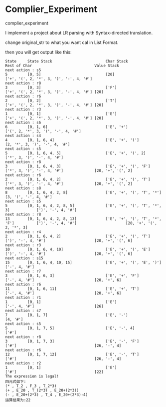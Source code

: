# Complier_Experiment
complier_experiment

I implement a project about LR parsing with Syntax-directed translation.

change original_str to what you want cal in List Format.

then you will get output like this:




    State     State Stack                        Char Stack                              Rest of Char                            Value Stack              
    next action : s5
    5         [0, 5]                             [20]                                    ['+', '(', 2, '*', 3, ')', '-', 4, '#']
    next action : r8
    3         [0, 3]                             ['F']                                   ['+', '(', 2, '*', 3, ')', '-', 4, '#'] [20]                     
    next action : r6
    2         [0, 2]                             ['T']                                   ['+', '(', 2, '*', 3, ')', '-', 4, '#'] [20]                     
    next action : r3
    1         [0, 1]                             ['E']                                   ['+', '(', 2, '*', 3, ')', '-', 4, '#'] [20]                     
    next action : s6
    6         [0, 1, 6]                          ['E', '+']                              ['(', 2, '*', 3, ')', '-', 4, '#']
    next action : s4
    4         [0, 1, 6, 4]                       ['E', '+', '(']                         [2, '*', 3, ')', '-', 4, '#']
    next action : s5
    5         [0, 1, 6, 4, 5]                    ['E', '+', '(', 2]                      ['*', 3, ')', '-', 4, '#']
    next action : r8
    3         [0, 1, 6, 4, 3]                    ['E', '+', '(', 'F']                    ['*', 3, ')', '-', 4, '#']              [20, '+', '(', 2]        
    next action : r6
    2         [0, 1, 6, 4, 2]                    ['E', '+', '(', 'T']                    ['*', 3, ')', '-', 4, '#']              [20, '+', '(', 2]        
    next action : s8
    8         [0, 1, 6, 4, 2, 8]                 ['E', '+', '(', 'T', '*']               [3, ')', '-', 4, '#']
    next action : s5
    5         [0, 1, 6, 4, 2, 8, 5]              ['E', '+', '(', 'T', '*', 3]            [')', '-', 4, '#']  
    next action : r8
    13        [0, 1, 6, 4, 2, 8, 13]             ['E', '+', '(', 'T', '*', 'F']          [')', '-', 4, '#']                      [20, '+', '(', 2, '*', 3]
    next action : r4
    2         [0, 1, 6, 4, 2]                    ['E', '+', '(', 'T']                    [')', '-', 4, '#']                      [20, '+', '(', 6]        
    next action : r3
    10        [0, 1, 6, 4, 10]                   ['E', '+', '(', 'E']                    [')', '-', 4, '#']                      [20, '+', '(', 6]        
    next action : s15
    15        [0, 1, 6, 4, 10, 15]               ['E', '+', '(', 'E', ')']               ['-', 4, '#']       
    next action : r7
    3         [0, 1, 6, 3]                       ['E', '+', 'F']                         ['-', 4, '#']                           [20, '+', 6]             
    next action : r6
    11        [0, 1, 6, 11]                      ['E', '+', 'T']                         ['-', 4, '#']                           [20, '+', 6]             
    next action : r1
    1         [0, 1]                             ['E']                                   ['-', 4, '#']                           [26]                     
    next action : s7
    7         [0, 1, 7]                          ['E', '-']                              [4, '#']            
    next action : s5
    5         [0, 1, 7, 5]                       ['E', '-', 4]                           ['#']               
    next action : r8
    3         [0, 1, 7, 3]                       ['E', '-', 'F']                         ['#']                                   [26, '-', 4]             
    next action : r6
    12        [0, 1, 7, 12]                      ['E', '-', 'T']                         ['#']                                   [26, '-', 4]             
    next action : r2
    1         [0, 1]                             ['E']                                   ['#']                                   [22]                     
    The expression is legal!
    四元式如下:
    (* , T_2 , F_3 , T_2*3)
    (+ , E_20 , T_(2*3) , E_20+(2*3))
    (- , E_20+(2*3) , T_4 , E_20+(2*3)-4)
    运算结果为:22
